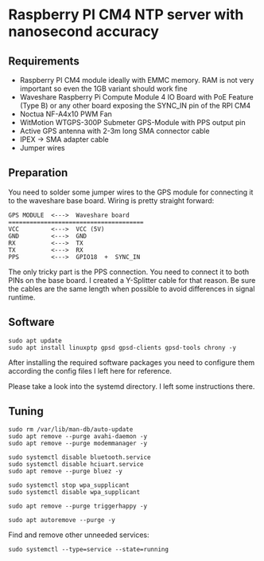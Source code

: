 # Raspberry PI CM4 NTP server with nanosecond accuracy
## Requirements
- Raspberry PI CM4 module ideally with EMMC memory. RAM is not very important so even the 1GB variant should work fine
- Waveshare Raspberry Pi Compute Module 4 IO Board with PoE Feature (Type B) or any other board exposing the SYNC_IN pin of the RPI CM4
- Noctua NF-A4x10 PWM Fan
- WitMotion WTGPS-300P Submeter GPS-Module with PPS output pin
- Active GPS antenna with 2-3m long SMA connector cable
- IPEX -> SMA adapter cable
- Jumper wires

## Preparation
You need to solder some jumper wires to the GPS module for connecting it to the waveshare base board.
Wiring is pretty straight forward:

```
GPS MODULE  <--->  Waveshare board
======================================
VCC         <--->  VCC (5V)
GND         <--->  GND
RX          <--->  TX
TX          <--->  RX
PPS         <--->  GPIO18  +  SYNC_IN
```

The only tricky part is the PPS connection. You need to connect it to both PINs on the base board. I created a Y-Splitter cable for that reason. Be sure the cables are the same length when possible to avoid differences in signal runtime.

## Software
```
sudo apt update
sudo apt install linuxptp gpsd gpsd-clients gpsd-tools chrony -y
```

After installing the required software packages you need to configure them according the config files I left here for reference.

Please take a look into the systemd directory. I left some instructions there.

## Tuning
```
sudo rm /var/lib/man-db/auto-update
sudo apt remove --purge avahi-daemon -y
sudo apt remove --purge modemmanager -y

sudo systemctl disable bluetooth.service
sudo systemctl disable hciuart.service
sudo apt remove --purge bluez -y

sudo systemctl stop wpa_supplicant
sudo systemctl disable wpa_supplicant

sudo apt remove --purge triggerhappy -y

sudo apt autoremove --purge -y
```

Find and remove other unneeded services:
```
sudo systemctl --type=service --state=running
```
